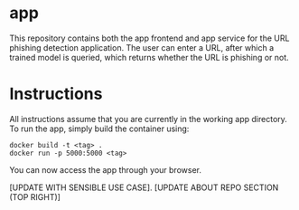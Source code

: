 # app
This repository contains both the app frontend and app service for the URL phishing detection application. The user can enter a URL, after which a trained model is queried, which returns whether the URL is phishing or not. 

# Instructions
All instructions assume that you are currently in the working app directory.
To run the app, simply build the container using:
```
docker build -t <tag> .
docker run -p 5000:5000 <tag>
```
You can now access the app through your browser.

[UPDATE WITH SENSIBLE USE CASE].
[UPDATE ABOUT REPO SECTION (TOP RIGHT)]